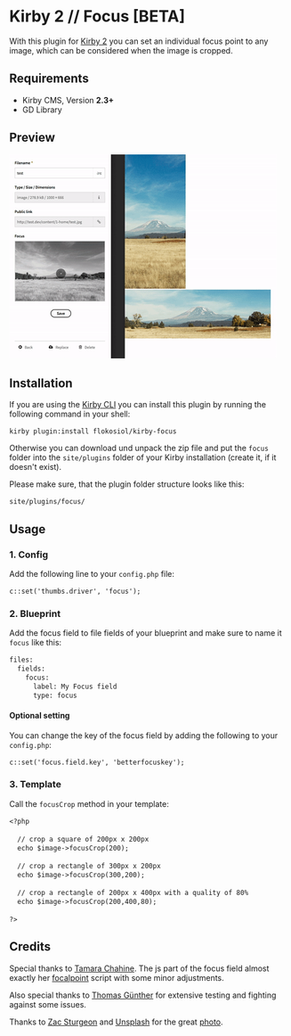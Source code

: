 # Kirby 2 // Focus [BETA]

With this plugin for [Kirby 2](http://getkirby.com) you can set an individual focus point to any image, which can be considered when the image is cropped.

## Requirements

+ Kirby CMS, Version **2.3+**
+ GD Library

## Preview

![Preview](preview.gif)

## Installation

If you are using the [Kirby CLI](https://github.com/getkirby/cli) you can install this plugin by running the following command in your shell:

```
kirby plugin:install flokosiol/kirby-focus
```

Otherwise you can download und unpack the zip file and put the `focus` folder into the `site/plugins` folder of your Kirby installation (create it, if it doesn't exist).

Please make sure, that the plugin folder structure looks like this:

```
site/plugins/focus/
```

## Usage

### 1. Config

Add the following line to your `config.php` file:

```
c::set('thumbs.driver', 'focus');
```

### 2. Blueprint

Add the focus field to file fields of your blueprint and make sure to name it `focus` like this:

```
files:
  fields:
    focus:
      label: My Focus field
      type: focus
```

#### Optional setting

You can change the key of the focus field by adding the following to your `config.php`:

```
c::set('focus.field.key', 'betterfocuskey');
```

### 3. Template

Call the `focusCrop` method in your template:

```
<?php

  // crop a square of 200px x 200px
  echo $image->focusCrop(200);

  // crop a rectangle of 300px x 200px
  echo $image->focusCrop(300,200);

  // crop a rectangle of 200px x 400px with a quality of 80%
  echo $image->focusCrop(200,400,80);

?>
```

## Credits

Special thanks to [Tamara Chahine](https://github.com/tamarasaurus). The js part of the focus field almost exactly her [focalpoint](https://github.com/tamarasaurus/focalpoint) script with some minor adjustments.

Also special thanks to [Thomas Günther](https://github.com/medienbaecker) for extensive testing and fighting against some issues. 

Thanks to [Zac Sturgeon](https://unsplash.com/@zsturgeon64) and [Unsplash](https://unsplash.com) for the great [photo](https://unsplash.com/photos/kVlBvCsng-8).
